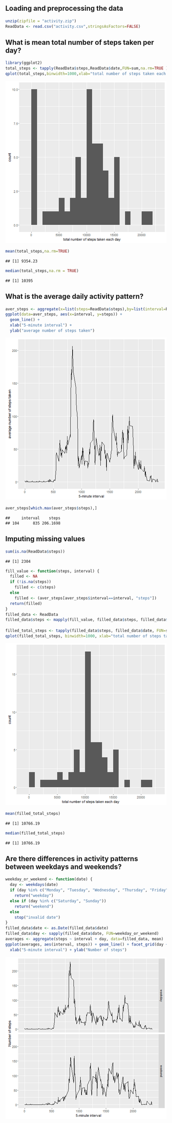 


## Loading and preprocessing the data

```r
unzip(zipfile = "activity.zip")
ReadData <- read.csv("activity.csv",stringsAsFactors=FALSE)
```

## What is mean total number of steps taken per day?

```r
library(ggplot2)
total_steps <- tapply(ReadData$steps,ReadData$date,FUN=sum,na.rm=TRUE )
qplot(total_steps,binwidth=1000,xlab="total number of steps taken each day")
```

![plot of chunk unnamed-chunk-2](figure/unnamed-chunk-2-1.png)

```r
mean(total_steps,na.rm=TRUE)
```

```
## [1] 9354.23
```

```r
median(total_steps,na.rm = TRUE)
```

```
## [1] 10395
```


## What is the average daily activity pattern?

```r
aver_steps <- aggregate(x=list(steps=ReadData$steps),by=list(interval=ReadData$interval),FUN=mean,na.rm= TRUE )
ggplot(data=aver_steps, aes(x=interval, y=steps)) +
  geom_line() +
  xlab("5-minute interval") +
  ylab("average number of steps taken")
```

![plot of chunk unnamed-chunk-3](figure/unnamed-chunk-3-1.png)

```r
aver_steps[which.max(aver_steps$steps),]
```

```
##     interval    steps
## 104      835 206.1698
```
## Imputing missing values

```r
sum(is.na(ReadData$steps))
```

```
## [1] 2304
```

```r
fill_value <- function(steps, interval) {
  filled <- NA
  if (!is.na(steps))
    filled <- c(steps)
  else
    filled <- (aver_steps[aver_steps$interval==interval, "steps"])
  return(filled)
}
filled_data <- ReadData
filled_data$steps <- mapply(fill_value, filled_data$steps, filled_data$interval)

filled_total_steps <- tapply(filled_data$steps, filled_data$date, FUN=sum)
qplot(filled_total_steps, binwidth=1000, xlab="total number of steps taken each day")
```

![plot of chunk unnamed-chunk-4](figure/unnamed-chunk-4-1.png)

```r
mean(filled_total_steps)
```

```
## [1] 10766.19
```

```r
median(filled_total_steps)
```

```
## [1] 10766.19
```



## Are there differences in activity patterns between weekdays and weekends?


```r
weekday_or_weekend <- function(date) {
  day <- weekdays(date)
  if (day %in% c("Monday", "Tuesday", "Wednesday", "Thursday", "Friday"))
    return("weekday")
  else if (day %in% c("Saturday", "Sunday"))
    return("weekend")
  else
    stop("invalid date")
}
filled_data$date <- as.Date(filled_data$date)
filled_data$day <- sapply(filled_data$date, FUN=weekday_or_weekend)
averages <- aggregate(steps ~ interval + day, data=filled_data, mean)
ggplot(averages, aes(interval, steps)) + geom_line() + facet_grid(day ~ .) +
  xlab("5-minute interval") + ylab("Number of steps")
```

![plot of chunk unnamed-chunk-5](figure/unnamed-chunk-5-1.png)

